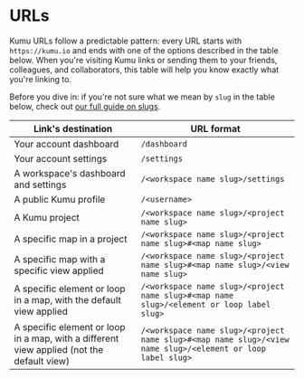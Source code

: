 # URLs

Kumu URLs follow a predictable pattern: every URL starts with `https://kumu.io` and ends with one of the options described in the table below. When you're visiting Kumu links or sending them to your friends, colleagues, and collaborators, this table will help you know exactly what you're linking to.

Before you dive in: if you're not sure what we mean by `slug` in the table below, check out [our full guide on slugs](/guides/slugs.md).

| Link's destination | URL format |
| --- | --- |
| Your account dashboard | `/dashboard` |
| Your account settings | `/settings` |
| A workspace's dashboard and settings | `/<workspace name slug>/settings` |
| A public Kumu profile | `/<username>` |
| A Kumu project | `/<workspace name slug>/<project name slug>` |
| A specific map in a project | `/<workspace name slug>/<project name slug>#<map name slug>` |
| A specific map with a specific view applied | `/<workspace name slug>/<project name slug>#<map name slug>/<view name slug>` |
| A specific element or loop in a map, with the default view applied | `/<workspace name slug>/<project name slug>#<map name slug>/<element or loop label slug>` |
| A specific element or loop in a map, with a different view applied (not the default view) | `/<workspace name slug>/<project name slug>#<map name slug>/<view name slug>/<element or loop label slug>` |


<!-- TODO: ## URL Parameters -->
<!-- If/when we implement URL params that can pre-select control options, that will be documented here -->
<!-- Lightbox and Focus should be documented here -->



